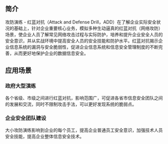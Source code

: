 ## 简介
攻防演练 - 红蓝对抗（Attack and Defense Drill，ADD）在了解企业实际安全状况的基础上，针对企业重要核心业务，模拟多种生动逼真的红蓝对抗（网络攻防）场景，使企业人员了解常见网络攻击过程与实际防护，培养和提升企业安全人员的安全意识，并从实战环境中提高安全人员的安全技能和防护水平。红蓝对抗揭示企业信息系统的漏洞与安全脆弱性，促进企业信息系统和信息安全管理制度的不断完善，从而更好地保护企业的数据信息安全。

## 应用场景
### 政府大型演练
各个省级、市级之间进行红蓝对抗，影响范围广，可促进各省市信息安全团队之间的发展和交流，同时不限制攻击手法，可以更好发现系统的脆弱点。

### 企业安全团队建设
大小攻防演练影响到企业的每个员工，提高企业普通员工安全意识，加强技术人员安全技能，提高企业整体信息安全技术。
